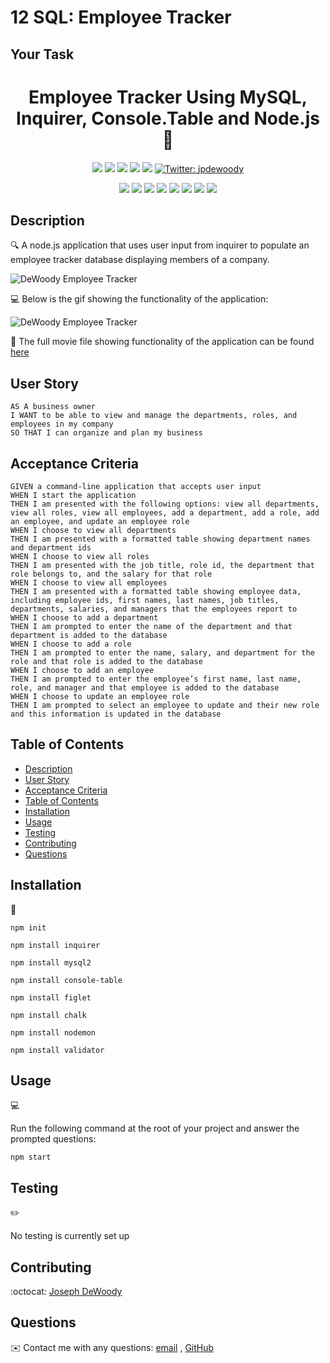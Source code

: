 # 12 SQL: Employee Tracker

## Your Task


<h1 align="center">Employee Tracker Using MySQL, Inquirer, Console.Table and Node.js 👋</h1>
  
<p align="center">
    <img src="https://img.shields.io/github/repo-size/jpd61/employee-tracker" />
    <img src="https://img.shields.io/github/languages/top/jpd61/employee-tracker"  />
    <img src="https://img.shields.io/github/issues/jpd61/employee-tracker" />
    <img src="https://img.shields.io/github/last-commit/jpd61/employee-tracker" >
    <a href="https://github.com/jpd61"><img src="https://img.shields.io/github/followers/jpd61?style=social" target="_blank" /></a>
    <a href="https://twitter.com/jpdewoody">
        <img alt="Twitter: jpdewoody" src="https://img.shields.io/twitter/follow/jpdewoody.svg?style=social" target="_blank" />
    </a>
</p>
  
<p align="center">
    <img src="https://img.shields.io/badge/Javascript-yellow" />
    <img src="https://img.shields.io/badge/jQuery-blue"  />
    <img src="https://img.shields.io/badge/-node.js-green" />
    <img src="https://img.shields.io/badge/-inquirer-red" >
    <img src="https://img.shields.io/badge/-screencastify-lightgrey" />
    <img src="https://img.shields.io/badge/-json-orange" />
    <img src="https://img.shields.io/badge/mySQL-blue"  />
    <img src="https://img.shields.io/badge/inquirer-green" />
</p>
   
## Description

🔍 A node.js application that uses user input from inquirer to populate an employee tracker database displaying members of a company.

![DeWoody Employee Tracker](./assets/title.PNG)
  
💻 Below is the gif showing the functionality of the application:
  
![DeWoody Employee Tracker](./assets/employee-tracker.gif)
  
🎥 The full movie file showing functionality of the application can be found [here](./assets/employee-tracker.webm)  
  
## User Story
  
```
AS A business owner
I WANT to be able to view and manage the departments, roles, and employees in my company
SO THAT I can organize and plan my business
```
  
## Acceptance Criteria
  
``` 
GIVEN a command-line application that accepts user input
WHEN I start the application
THEN I am presented with the following options: view all departments, view all roles, view all employees, add a department, add a role, add an employee, and update an employee role
WHEN I choose to view all departments
THEN I am presented with a formatted table showing department names and department ids
WHEN I choose to view all roles
THEN I am presented with the job title, role id, the department that role belongs to, and the salary for that role
WHEN I choose to view all employees
THEN I am presented with a formatted table showing employee data, including employee ids, first names, last names, job titles, departments, salaries, and managers that the employees report to
WHEN I choose to add a department
THEN I am prompted to enter the name of the department and that department is added to the database
WHEN I choose to add a role
THEN I am prompted to enter the name, salary, and department for the role and that role is added to the database
WHEN I choose to add an employee
THEN I am prompted to enter the employee’s first name, last name, role, and manager and that employee is added to the database
WHEN I choose to update an employee role
THEN I am prompted to select an employee to update and their new role and this information is updated in the database 
```
  
## Table of Contents
- [Description](#description)
- [User Story](#user-story)
- [Acceptance Criteria](#acceptance-criteria)
- [Table of Contents](#table-of-contents)
- [Installation](#installation)
- [Usage](#usage)
- [Testing](#testing)
- [Contributing](#contributing)
- [Questions](#questions)

## Installation
💾   
  
`npm init`
  
`npm install inquirer`

`npm install mysql2`

`npm install console-table`

`npm install figlet`

`npm install chalk`

`npm install nodemon`

`npm install validator`
  
## Usage
💻   
  
Run the following command at the root of your project and answer the prompted questions:
  
`npm start`

## Testing
✏️

No testing is currently set up

## Contributing
:octocat: [Joseph DeWoody](https://github.com/jpd61)

## Questions
✉️ Contact me with any questions: [email](mailto:jpd@dewoodyoil.com) , [GitHub](https://github.com/jpd61)<br />